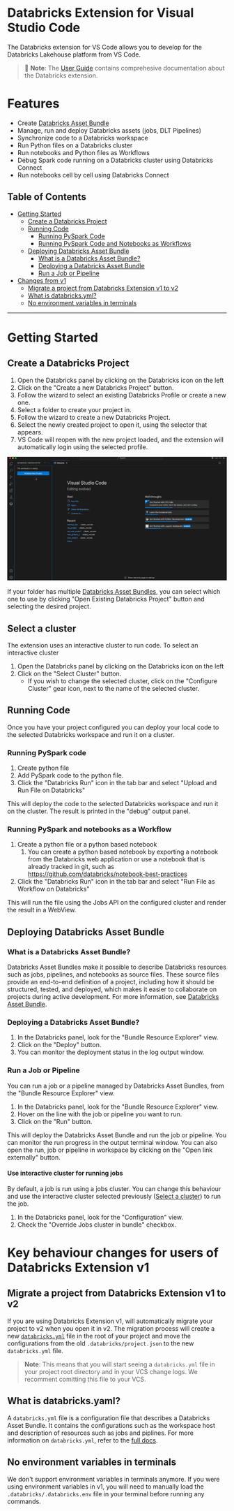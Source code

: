 # Databricks Extension for Visual Studio Code

The Databricks extension for VS Code allows you to develop for the Databricks Lakehouse platform from VS Code.

> 📘 **Note**: The [User Guide](https://docs.databricks.com/dev-tools/vscode-ext.html) contains comprehesive documentation about the Databricks extension.

# Features

-   Create [Databricks Asset Bundle](https://docs.databricks.com/en/dev-tools/bundles/index.html)
-   Manage, run and deploy Databricks assets (jobs, DLT Pipelines)
-   Synchronize code to a Databricks workspace
-   Run Python files on a Databricks cluster
-   Run notebooks and Python files as Workflows
-   Debug Spark code running on a Databricks cluster using Databricks Connect
-   Run notebooks cell by cell using Databricks Connect

## <a id="toc"></a>Table of Contents

-   [Getting Started](#setup-steps)
    -   [Create a Databricks Project](#create-databricks-project)
    -   [Running Code](#running-code)
        -   [Running PySpark Code](#running-pyspark-code)
        -   [Running PySpark Code and Notebooks as Workflows](#running-code-as-workflows)
    -   [Deploying Databricks Asset Bundle](#dabs)
        -   [What is a Databricks Asset Bundle?](#what-is-dab)
        -   [Deploying a Databricks Asset Bundle](#deploy-dab)
        -   [Run a Job or Pipeline](#deploy-run-job-pipeline)
-   [Changes from v1](#changes-from-v1)
    -   [Migrate a project from Databricks Extension v1 to v2](#migrate-from-v1)
    -   [What is databricks.yml?](#what-is-databricksyaml)
    -   [No environment variables in terminals](#no-env-vars)

---

# <a id="setup-steps"></a>Getting Started

## <a id="create-databricks-project"></a>Create a Databricks Project

1. Open the Databricks panel by clicking on the Databricks icon on the left
2. Click on the "Create a new Databricks Project" button.
3. Follow the wizard to select an existing Databricks Profile or create a new one.
4. Select a folder to create your project in.
5. Follow the wizard to create a new Databricks Project.
6. Select the newly created project to open it, using the selector that appears.
7. VS Code will reopen with the new project loaded, and the extension will automatically login using the selected profile.

![create-databricks-project](./images/dabs_vsc.gif)

If your folder has multiple [Databricks Asset Bundles](#dabs), you can select which one to use by clicking "Open Existing Databricks Project" button and selecting the desired project.

## <a id="select-cluster"></a>Select a cluster

The extension uses an interactive cluster to run code. To select an interactive cluster

1. Open the Databricks panel by clicking on the Databricks icon on the left
2. Click on the "Select Cluster" button.
    - If you wish to change the selected cluster, click on the "Configure Cluster" gear icon, next to the name of the selected cluster.

## <a id="running-code"></a>Running Code

Once you have your project configured you can deploy your local code to the selected Databricks workspace and run it on a cluster.

### <a id="running-pyspark-code"></a>Running PySpark code

1. Create python file
2. Add PySpark code to the python file.
3. Click the "Databricks Run" icon in the tab bar and select "Upload and Run File on Databricks"

This will deploy the code to the selected Databricks workspace and run it on the cluster. The result is printed in the "debug" output panel.

### <a id="running-code-as-workflows"></a>Running PySpark and notebooks as a Workflow

1. Create a python file or a python based notebook
    1. You can create a python based notebook by exporting a notebook from the Databricks web application or use a notebook that is already tracked in git, such as https://github.com/databricks/notebook-best-practices
2. Click the "Databricks Run" icon in the tab bar and select "Run File as Workflow on Databricks"

This will run the file using the Jobs API on the configured cluster and render the result in a WebView.

## <a id="dabs"></a>Deploying Databricks Asset Bundle

### <a id="what-is-dab"></a>What is a Databricks Asset Bundle?

Databricks Asset Bundles make it possible to describe Databricks resources such as jobs, pipelines, and notebooks as source files. These source files provide an end-to-end definition of a project, including how it should be structured, tested, and deployed, which makes it easier to collaborate on projects during active development. For more information, see [Databricks Asset Bundle](https://docs.databricks.com/en/dev-tools/bundles/index.html).

### <a id="deploy-dab"></a>Deploying a Databricks Asset Bundle?

1. In the Databricks panel, look for the "Bundle Resource Explorer" view.
2. Click on the "Deploy" button.
3. You can monitor the deployment status in the log output window.

### <a id="deploy-run-job-pipeline"></a>Run a Job or Pipeline

You can run a job or a pipeline managed by Databricks Asset Bundles, from the "Bundle Resource Explorer" view.

1. In the Databricks panel, look for the "Bundle Resource Explorer" view.
2. Hover on the line with the job or pipeline you want to run.
3. Click on the "Run" button.

This will deploy the Databricks Asset Bundle and run the job or pipeline. You can monitor the run progress in the output terminal window. You can also open the run, job or pipeline in workspace by clicking on the "Open link externally" button.

#### Use interactive cluster for running jobs

By default, a job is run using a jobs cluster. You can change this behaviour and use the interactive cluster selected previously ([Select a cluster](#select-cluster)) to run the job.

1. In the Databricks panel, look for the "Configuration" view.
2. Check the "Override Jobs cluster in bundle" checkbox.

# <a id="changes-from-v1"></a> Key behaviour changes for users of Databricks Extension v1

## <a id="migrate-from-v1"></a>Migrate a project from Databricks Extension v1 to v2

If you are using Databricks Extension v1, will automatically migrate your project to v2 when you open it in v2. The migration process will create a new [`databricks.yml`](#what-is-databricksyaml) file in the root of your project and move the configurations from the old `.databricks/project.json` to the new `databricks.yml` file.

> **Note**: This means that you will start seeing a `databricks.yml` file in your project root directory and in your VCS change logs. We recomment comitting this file to your VCS.

## <a id="what-is-databricksyaml"></a>What is databricks.yaml?

A `databricks.yml` file is a configuration file that describes a Databricks Asset Bundle. It contains the configurations such as the workspace host and description of resources such as jobs and piplines. For more information on `databricks.yml`, refer to the [full docs](https://docs.databricks.com/en/dev-tools/bundles/work-tasks.html#create-a-bundle-manually).

## <a id="no-env-vars"></a>No environment variables in terminals

We don't support environment variables in terminals anymore. If you were using environment variables in v1, you will need to manually load the `.databricks/.databricks.env` file in your terminal before running any commands.
